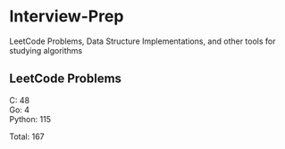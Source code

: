 # Interview-Prep
LeetCode Problems, Data Structure Implementations, and other tools for studying algorithms

## LeetCode Problems
C:      48<br/>
Go:     4<br/>
Python: 115<br/>

Total:  167
